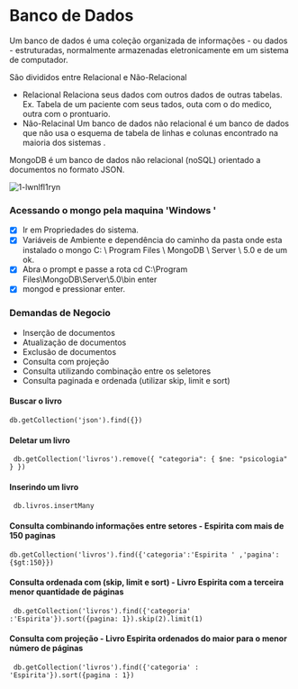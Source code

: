 # Banco de Dados
Um banco de dados é uma coleção organizada de informações - ou dados - estruturadas, normalmente armazenadas eletronicamente em um sistema de computador. 

São divididos entre Relacional e Não-Relacional
- Relacional
Relaciona seus dados com outros dados de outras tabelas. Ex. Tabela de um paciente com seus tados, outa com o do medico, outra com o prontuario.
- Não-Relacinal
Um banco de dados não relacional é um banco de dados que não usa o esquema de tabela de linhas e colunas encontrado na maioria dos sistemas .

MongoDB é um banco de dados não relacional (noSQL) orientado a documentos no formato JSON.


![1-lwnlfl1ryn](https://user-images.githubusercontent.com/63822305/127707640-18f61f5e-4f21-4018-b9a7-cbb8ec4b0928.png)


### Acessando o mongo pela maquina 'Windows '

- [x] Ir em Propriedades do sistema.
- [x] Variáveis ​​de Ambiente e dependência do caminho da pasta onde esta instalado o mongo C: \ Program Files \ MongoDB \ Server \ 5.0 e de um ok.
- [x] Abra o prompt e passe a rota  cd C:\Program Files\MongoDB\Server\5.0\bin  enter 
- [x] mongod e pressionar enter.

### Demandas de Negocio

- Inserção de documentos
-  Atualização de documentos
- Exclusão de documentos
- Consulta com projeção
-  Consulta utilizando combinação entre os seletores
-  Consulta paginada e ordenada (utilizar skip, limit e sort)


#### Buscar o livro
```db.getCollection('json').find({})```

#### Deletar um livro
``` db.getCollection('livros').remove({ "categoria": { $ne: "psicologia" } })```

#### Inserindo um livro
```  db.livros.insertMany ```

####  Consulta combinando informações entre setores -  Espirita com mais de 150 paginas
```db.getCollection('livros').find({'categoria':'Espirita ' ,'pagina':{$gt:150}}) ```

####  Consulta ordenada com (skip, limit e sort) - Livro Espirita com a terceira menor quantidade de páginas
``` db.getCollection('livros').find({'categoria' :'Espirita'}).sort({pagina: 1}).skip(2).limit(1)```

####  Consulta com projeção - Livro Espirita ordenados do maior para o menor número de páginas
``` db.getCollection('livros').find({'categoria' : 'Espirita'}).sort({pagina : 1})```
